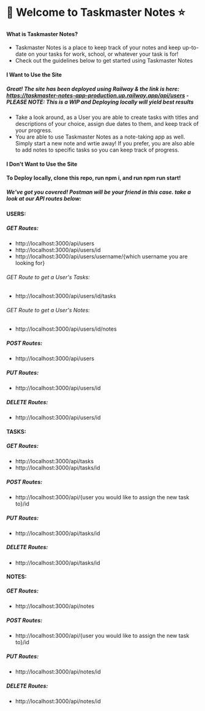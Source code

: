 # 📆 Welcome to Taskmaster Notes ⭐️

#### What is Taskmaster Notes? 
* Taskmaster Notes is a place to keep track of your notes and keep up-to-date on your tasks for work, school, or whatever your task is for!
* Check out the guidelines below to get started using Taskmaster Notes 

#### I Want to Use the Site
##### Great! The site has been deployed using Railway & the link is here: https://taskmaster-notes-app-production.up.railway.app/api/users - PLEASE NOTE: This is a WIP and Deploying locally will yield best results
* Take a look around, as a User you are able to create tasks with titles and descriptions of your choice, assign due dates to them, and keep track of your progress.
* You are able to use Taskmaster Notes as a note-taking app as well. Simply start a new note and wrtie away! If you prefer, you are also able to add notes to specific tasks so you can keep track of progress. 

#### I Don't Want to Use the Site
#### To Deploy locally, clone this repo, run npm i, and run npm run start!
##### We've got you covered! Postman will be your friend in this case. take a look at our API routes below:
#### USERS:
##### GET Routes:
* http://localhost:3000/api/users
* http://localhost:3000/api/users/id
* http://localhost:3000/api/users/username/{which username you are looking for}
###### GET Route to get a User's Tasks:
* http://localhost:3000/api/users/id/tasks
###### GET Route to get a User's Notes:
* http://localhost:3000/api/users/id/notes
##### POST Routes:
* http://localhost:3000/api/users
##### PUT Routes:
* http://localhost:3000/api/users/id
##### DELETE Routes:
* http://localhost:3000/api/users/id
#### TASKS:
##### GET Routes:
* http://localhost:3000/api/tasks
* http://localhost:3000/api/tasks/id
##### POST Routes:
* http://localhost:3000/api/{user you would like to assign the new task to}/id
##### PUT Routes:
* http://localhost:3000/api/tasks/id
##### DELETE Routes:
* http://localhost:3000/api/tasks/id
#### NOTES:
##### GET Routes:
* http://localhost:3000/api/notes
##### POST Routes:
* http://localhost:3000/api/{user you would like to assign the new task to}/id
##### PUT Routes:
* http://localhost:3000/api/notes/id
##### DELETE Routes:
* http://localhost:3000/api/notes/id
